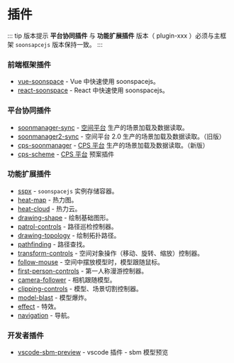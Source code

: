 # 插件

::: tip 版本提示
**平台协同插件** 与 **功能扩展插件** 版本（ plugin-xxx ）必须与主框架 `soonsapcejs` 版本保持一致。
:::

### 前端框架插件

- [vue-soonspace](./vue-soonspace.html) - Vue 中快速使用 soonspacejs。
- [react-soonspace](./react-soonspace.html) - React 中快速使用 soonspacejs。

### 平台协同插件

- [soonmanager-sync](./soonmanager-sync.html) - [空间平台](http://www.xwbuilders.com:9050/#/projectManage/bim) 生产的场景加载及数据读取。
- [soonmanager2-sync](./soonmanager2-sync.html) - 空间平台 2.0 生产的场景加载及数据读取。（旧版）
- [cps-soonmanager](./cps-soonmanager.html) - [CPS 平台](https://sooncps.xwbuilders.com/workspace/manager) 生产的场景加载及数据读取。（新版）
- [cps-scheme](./cps-scheme.html) - [CPS 平台](https://sooncps.xwbuilders.com/workspace/manager) 预案插件

### 功能扩展插件

- [sspx](./sspx.html) - `soonspacejs` 实例存储容器。
- [heat-map](./heat-map.html) - 热力图。
- [heat-cloud](./heat-cloud.html) - 热力云。
- [drawing-shape](./drawing-shape.html) - 绘制基础图形。
- [patrol-controls](./patrol-controls.html) - 路径巡检控制器。
- [drawing-topology](./drawing-topology.html) - 绘制拓扑路径。
- [pathfinding](./pathfinding.html) - 路径查找。
- [transform-controls](./transform-controls.html) - 空间对象操作（移动、旋转、缩放）控制器。
- [follow-mouse](./follow-mouse.html) - 空间中摆放模型时，模型跟随鼠标。
- [first-person-controls](./first-person-controls.html) - 第一人称漫游控制器。
- [camera-follower](./camera-follower.html) - 相机跟随模型。
- [clipping-controls](./clipping-controls.html) - 模型、场景切割控制器。
- [model-blast](./model-blast.html) - 模型爆炸。
- [effect](./effect.html) - 特效。
- [navigation](./navigation.html) - 导航。

### 开发者插件

- [vscode-sbm-preview](./vscode-sbm-preview.html) - vscode 插件 - sbm 模型预览
